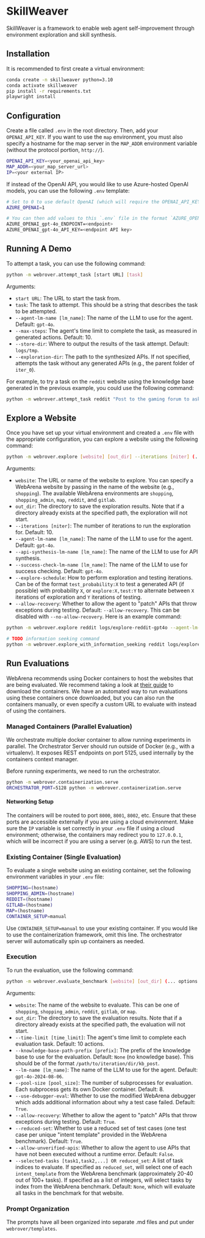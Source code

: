 # SkillWeaver

SkillWeaver is a framework to enable web agent self-improvement through environment exploration and skill synthesis.

## Installation

It is recommended to first create a virtual environment:

```bash
conda create -n skillweaver python=3.10
conda activate skillweaver
pip install -r requirements.txt
playwright install
```

## Configuration

Create a file called `.env` in the root directory. Then, add your `OPENAI_API_KEY`. If you want to use the `map` environment,
you must also specify a hostname for the map server in the `MAP_ADDR` environment variable (without the protocol portion, `http://`).

```bash
OPENAI_API_KEY=<your_openai_api_key>
MAP_ADDR=<your_map_server_url>
IP=<your external IP>
```

If instead of the OpenAI API, you would like to use Azure-hosted OpenAI models, you can use the following `.env` template:

```bash
# Set to 0 to use default OpenAI (which will require the OPENAI_API_KEY variable to be set).
AZURE_OPENAI=1

# You can then add values to this `.env` file in the format `AZURE_OPENAI_{model_name}_ENDPOINT` and `AZURE_OPENAI_{model_name}_API_KEY`.
AZURE_OPENAI_gpt-4o_ENDPOINT=<endpoint>
AZURE_OPENAI_gpt-4o_API_KEY=<endpoint API key>
```

## Running A Demo

To attempt a task, you can use the following command:

```bash
python -m webrover.attempt_task [start URL] [task]
```

Arguments:

- `start URL`: The URL to start the task from.
- `task`: The task to attempt. This should be a string that describes the task to be attempted.
- `--agent-lm-name [lm_name]`: The name of the LLM to use for the agent. Default: `gpt-4o`.
- `--max-steps`: The agent's time limit to complete the task, as measured in generated actions. Default: 10.
- `--store-dir`: Where to output the results of the task attempt. Default: `logs/tmp`.
- `--exploration-dir`: The path to the synthesized APIs. If not specified, attempts the task without any generated APIs (e.g., the parent folder of `iter_0`).

For example, to try a task on the `reddit` website using the knowledge base generated in the previous example, you could use the following command:

```bash
python -m webrover.attempt_task reddit "Post to the gaming forum to ask about the best agmes of the year" --exploration-dir logs/explore-reddit-gpt-4o
```


## Explore a Website

Once you have set up your virtual environment and created a `.env` file with the appropriate configuration, you can explore a website using the following command:

```bash
python -m webrover.explore [website] [out_dir] --iterations [niter] (... options ...)
```

Arguments:
- `website`: The URL or name of the website to explore. You can specify a WebArena website by passing in the name of the website (e.g., `shopping`). The available WebArena environments are `shopping`, `shopping_admin`, `map`, `reddit`, and `gitlab`.
- `out_dir`: The directory to save the exploration results. Note that if a directory already exists at the specified path, the exploration will not start.
- `--iterations [niter]`: The number of iterations to run the exploration for. Default: 10.
- `--agent-lm-name [lm_name]`: The name of the LLM to use for the agent. Default: `gpt-4o`.
- `--api-synthesis-lm-name [lm_name]`: The name of the LLM to use for API synthesis.
- `--success-check-lm-name [lm_name]`: The name of the LLM to use for success checking. Default: `gpt-4o`.
- `--explore-schedule`: How to perform exploration and testing iterations. Can be of the format `test_probability:X` to test a generated API (if possible) with probability `X`, or `explore:X,test:Y` to alternate between `X` iterations of exploration and `Y` iterations of testing.
- `--allow-recovery`: Whether to allow the agent to "patch" APIs that throw exceptions during testing. Default: `--allow-recovery`. This can be disabled with `--no-allow-recovery`.
Here is an example command:

```bash
python -m webrover.explore reddit logs/explore-reddit-gpt4o --agent-lm-name gpt-4o --api-synthesis-lm-name gpt-4o --iterations 160

# TODO information seeking command
python -m webrover.explore_with_information_seeking reddit logs/explore-reddit-gpt-4o --agent-lm-name gpt-4o --api-synthesis-lm-name gpt-4o --iterations 160
```

## Run Evaluations

WebArena recommends using Docker containers to host the websites that are being evaluated. We recommend taking a look at [their guide](https://github.com/web-arena-x/webarena/tree/main/environment_docker) to download the containers. We have an automated way to run evaluations using these containers once downloaded, but you can also run the containers manually, or even specify a custom URL to evaluate with instead of using the containers.

### Managed Containers (Parallel Evaluation)

We orchestrate multiple docker container to allow running experiments in parallel. The Orchestrator Server should run outside of Docker (e.g., with a virtualenv). It exposes REST endpoints on port 5125, used internally by the containers context manager.

Before running experiments, we need to run the orchestrator.

```bash
python -m webrover.containerization.serve
ORCHESTRATOR_PORT=5128 python -m webrover.containerization.serve
```

#### Networking Setup

The containers will be routed to port `8000`, `8001`, `8002`, etc. Ensure that these ports are accessible externally if you are using a cloud environment. Make sure the `IP` variable is set correctly in your `.env` file if using a cloud environment; otherwise, the containers may redirect you to `127.0.0.1`, which will be incorrect if you are using a server (e.g. AWS) to run the test.

### Existing Container (Single Evaluation)

To evaluate a single website using an existing container, set the following environment variables in your `.env` file:

```bash
SHOPPING=(hostname)
SHOPPING_ADMIN=(hostname)
REDDIT=(hostname)
GITLAB=(hostname)
MAP=(hostname)
CONTAINER_SETUP=manual
```

Use `CONTAINER_SETUP=manual` to use your existing container. If you would like to use the containerization framework, omit this line. The orchestrator server will automatically spin up containers as needed.

### Execution

To run the evaluation, use the following command:

```bash
python -m webrover.evaluate_benchmark [website] [out_dir] (... options ...)
```

Arguments:

- `website`: The name of the website to evaluate. This can be one of `shopping`, `shopping_admin`, `reddit`, `gitlab`, or `map`.
- `out_dir`: The directory to save the evaluation results. Note that if a directory already exists at the specified path, the evaluation will not start.
- `--time-limit [time_limit]`: The agent's time limit to complete each evaluation task. Default: 10 actions.
- `--knowledge-base-path-prefix [prefix]`: The prefix of the knowledge base to use for the evaluation. Default: `None` (no knowledge base). This should be of the format `/path/to/iteration/dir/kb_post`.
- `--lm-name [lm_name]`: The name of the LLM to use for the agent. Default: `gpt-4o-2024-08-06`.
- `--pool-size [pool_size]`: The number of subprocesses for evaluation. Each subprocess gets its own Docker container. Default: 8.
- `--use-debugger-eval`: Whether to use the modified WebArena debugger which adds additional information about why a test case failed. Default: `True`.
- `--allow-recovery`: Whether to allow the agent to "patch" APIs that throw exceptions during testing. Default: `True`.
- `--reduced-set`: Whether to use a reduced set of test cases (one test case per unique "intent template" provided in the WebArena benchmark). Default: `True`.
- `--allow-unverified-apis`: Whether to allow the agent to use APIs that have not been executed without a runtime error. Default: `False`.
- `--selected-tasks [task1,task2,...] OR reduced_set`: A list of task indices to evaluate. If specified as `reduced_set`, will select one of each `intent_template` from the WebArena benchmark (approximately 20-40 out of 100+ tasks). If specified as a list of integers, will select tasks by index from the WebArena benchmark. Default: `None`, which will evaluate all tasks in the benchmark for that website.

### Prompt Organization

The prompts have all been organized into separate .md files and put under `webrover/templates`.
